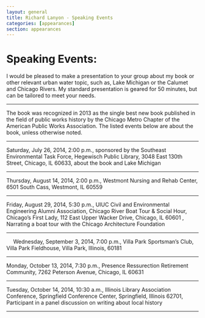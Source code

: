 ```yaml
---
layout: general
title: Richard Lanyon - Speaking Events
categories: [appearances]
section: appearances
---
```


# Speaking Events:
I would be pleased to make a presentation to your group about my book or other relevant urban water topic, such as, Lake Michigan or the Calumet and Chicago Rivers. My standard presentation is geared for 50 minutes, but can be tailored to meet your needs. 

----

The book was recognized in 2013 as the single best new book published in the field of public works history by the Chicago Metro Chapter of the American Public Works Association. The listed events below are about the book, unless otherwise noted.

----

Saturday, July 26, 2014, 2:00 p.m., sponsored by the Southeast Environmental Task Force, Hegewisch Public Library, 3048 East 130th Street, Chicago, IL 60633, about the book and Lake Michigan

----

Thursday, August 14, 2014, 2:00 p.m., Westmont Nursing and Rehab Center, 6501 South Cass, Westmont, IL 60559

----

Friday, August 29, 2014, 5:30 p.m., UIUC Civil and Environmental Engineering Alumni Association, Chicago River Boat Tour & Social Hour, Chicago’s First Lady, 112 East Upper Wacker Drive, Chicago, IL 60601 , Narrating a boat tour with the Chicago Architecture Foundation

----
 
Wednesday, September 3, 2014, 7:00 p.m., Villa Park Sportsman’s Club, Villa Park Fieldhouse, Villa Park, Illinois, 60181 

----

Monday, October 13, 2014, 7:30 p.m., Presence Ressurection Retirement Community, 7262 Peterson Avenue, Chicago, IL 60631

----

Tuesday, October 14, 2014, 10:30 a.m., Illinois Library Association Conference, Springfield Conference Center, Springfield, Illinois 62701, Participant in a panel discussion on writing about local history

----
